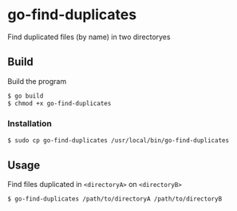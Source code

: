 # go-find-duplicates

Find duplicated files (by name) in two directoryes

## Build
Build the program

```sh
$ go build
$ chmod +x go-find-duplicates
```
### Installation

```sh
$ sudo cp go-find-duplicates /usr/local/bin/go-find-duplicates
```

## Usage

Find files duplicated in `<directoryA>` on `<directoryB>`

```sh
$ go-find-duplicates /path/to/directoryA /path/to/directoryB
```